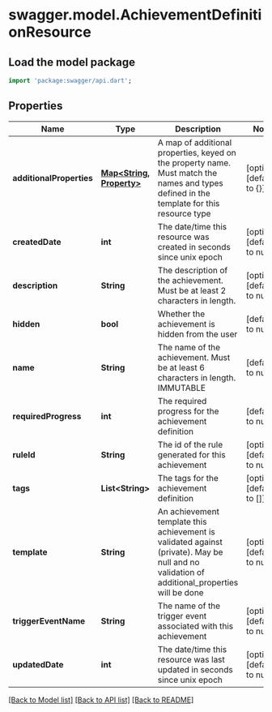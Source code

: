 # swagger.model.AchievementDefinitionResource

## Load the model package
```dart
import 'package:swagger/api.dart';
```

## Properties
Name | Type | Description | Notes
------------ | ------------- | ------------- | -------------
**additionalProperties** | [**Map&lt;String, Property&gt;**](Property.md) | A map of additional properties, keyed on the property name.  Must match the names and types defined in the template for this resource type | [optional] [default to {}]
**createdDate** | **int** | The date/time this resource was created in seconds since unix epoch | [optional] [default to null]
**description** | **String** | The description of the achievement. Must be at least 2 characters in length. | [optional] [default to null]
**hidden** | **bool** | Whether the achievement is hidden from the user | [default to null]
**name** | **String** | The name of the achievement. Must be at least 6 characters in length. IMMUTABLE | [default to null]
**requiredProgress** | **int** | The required progress for the achievement definition | [default to null]
**ruleId** | **String** | The id of the rule generated for this achievement | [optional] [default to null]
**tags** | **List&lt;String&gt;** | The tags for the achievement definition | [optional] [default to []]
**template** | **String** | An achievement template this achievement is validated against (private). May be null and no validation of additional_properties will be done | [optional] [default to null]
**triggerEventName** | **String** | The name of the trigger event associated with this achievement | [optional] [default to null]
**updatedDate** | **int** | The date/time this resource was last updated in seconds since unix epoch | [optional] [default to null]

[[Back to Model list]](../README.md#documentation-for-models) [[Back to API list]](../README.md#documentation-for-api-endpoints) [[Back to README]](../README.md)


